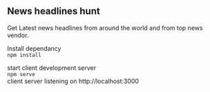 ## News headlines hunt
Get Latest news headlines from around the world and from top news vendor.

Install dependancy <br/>
`npm install` 

start client development server<br/>
`npm serve` <br/>
client server listening on http://localhost:3000

